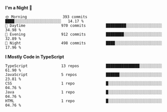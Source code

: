 <!--START_SECTION:waka-->
**I'm a Night 🦉** 

```text
🌞 Morning                393 commits         ████░░░░░░░░░░░░░░░░░░░░░   14.17 % 
🌆 Daytime                970 commits         █████████░░░░░░░░░░░░░░░░   34.98 % 
🌃 Evening                912 commits         ████████░░░░░░░░░░░░░░░░░   32.89 % 
🌙 Night                  498 commits         ████░░░░░░░░░░░░░░░░░░░░░   17.96 % 
```


**I Mostly Code in TypeScript** 

```text
TypeScript               13 repos            ███████████████░░░░░░░░░░   61.90 % 
JavaScript               5 repos             ██████░░░░░░░░░░░░░░░░░░░   23.81 % 
CSS                      1 repo              █░░░░░░░░░░░░░░░░░░░░░░░░   04.76 % 
Java                     1 repo              █░░░░░░░░░░░░░░░░░░░░░░░░   04.76 % 
HTML                     1 repo              █░░░░░░░░░░░░░░░░░░░░░░░░   04.76 % 
```




<!--END_SECTION:waka-->
